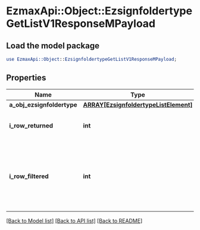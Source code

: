 # EzmaxApi::Object::EzsignfoldertypeGetListV1ResponseMPayload

## Load the model package
```perl
use EzmaxApi::Object::EzsignfoldertypeGetListV1ResponseMPayload;
```

## Properties
Name | Type | Description | Notes
------------ | ------------- | ------------- | -------------
**a_obj_ezsignfoldertype** | [**ARRAY[EzsignfoldertypeListElement]**](EzsignfoldertypeListElement.md) |  | 
**i_row_returned** | **int** | The number of rows returned | 
**i_row_filtered** | **int** | The number of rows matching your filters (if any) or the total number of rows | 

[[Back to Model list]](../README.md#documentation-for-models) [[Back to API list]](../README.md#documentation-for-api-endpoints) [[Back to README]](../README.md)


